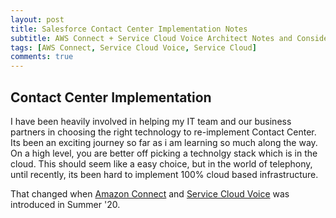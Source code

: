```yaml
---
layout: post
title: Salesforce Contact Center Implementation Notes
subtitle: AWS Connect + Service Cloud Voice Architect Notes and Considerations
tags: [AWS Connect, Service Cloud Voice, Service Cloud]
comments: true
---
```


## Contact Center Implementation

I have been heavily involved in helping my IT team and our business partners in choosing the right technology to re-implement Contact Center. Its been an exciting journey so far as i am learning so much along the way. On a high level, you are better off picking a technolgy stack which is in the cloud. This should seem like a easy choice, but in the world of telephony, until recently, its been hard to implement 100% cloud based infrastructure.

That changed when [Amazon Connect](https://aws.amazon.com/connect/) and [Service Cloud Voice](https://www.salesforce.com/products/service-cloud/solutions/call-center-management/) was introduced in Summer '20.
